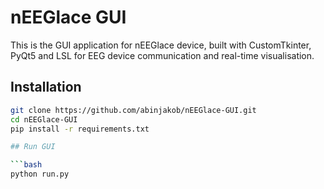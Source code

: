 # nEEGlace GUI

This is the GUI application for nEEGlace device, built with CustomTkinter, PyQt5 and LSL for EEG device communication and real-time visualisation.

## Installation

```bash
git clone https://github.com/abinjakob/nEEGlace-GUI.git
cd nEEGlace-GUI
pip install -r requirements.txt

## Run GUI

```bash
python run.py
